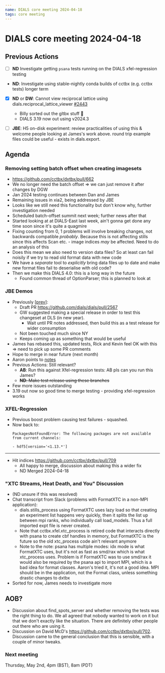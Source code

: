 ```yaml
---
name: DIALS core meeting 2024-04-18
tags: core meeting
---
```


# DIALS core meeting 2024-04-18

## Previous Actions

- [ ] **ND** Investigate getting `psana` tests running on the DIALS xfel-regression testing
- **ND**: Investigate using stable-nightly conda builds of cctbx (e.g. cctbx tests) longer term
- [X] **ND** or **DW**: Cannot view reciprocal lattice using dials.reciprocal_lattice_viewer [#2443](https://github.com/dials/dials/issues/2443)
    - Billy sorted out the gltbx stuff 🎉
    - DIALS 3.19 now out using v2024.3
- [ ] **JBE**: H5 on-disk experiment: review practicalities of using this & welcome people looking at James's work above. round trip example files could be useful - exists in dials.export.



## Agenda


### Removing setting batch offset when creating imagesets

- https://github.com/cctbx/dxtbx/pull/662
- We no longer need the batch offset => we can just remove it after changes by DGW
- Jan 2024 testing continues between Dan and James
- Remaining issues in xia2, being addressed by JBE
- Looks like we still need this functionality but don't know why, further investigation needed
- Scheduled batch-offset summit next week; further news after that
- Started looking at at DIALS-East last week, ain't gonna get done any time soon since it's quite a quagmire
- Fixing counting from 0, 1 problems will involve breaking changes, not backwards compatible _probably_. Because this is not affecting stills since this affects Scan etc. - image indices _may_ be affected. Need to do an analysis of this
- Does this mean we also need to version data files? So at least can fail noisily if we try to read old format data with new code
- We have a _separate_ tool to _explicitly_ bring data files up to date and make new format files fail to deserialise with old code?
- Then we make this DIALS 4.0: this is a long way in the future
    - Found common thread of OptionParser; this is planned to look at

### JBE Demos
- Previously [[prev](https://dials.github.io/kb/core/2024-04-04)]:
    - Draft PR https://github.com/dials/dials/pull/2567
    - GW suggested making a special release in order to test this changeset at DLS (in new year).
        - Wait until PR notes addressed, then build this as a test release for wider consumption
    - Not been touched much since NY
    - Keeps coming up as something that would be useful
- James has rebased this, updated tests, Rick and Kevin feel OK with this => need to pick up some PR comments
- Hope to merge in near future (next month)
- Aaron points to [notes](https://github.com/cctbx/cctbx_project/tree/master/xfel/conda_envs)
- Previous Actions: Still relevant?
    - **AB**: Run this against Xfel-regression tests: AB pls can you run this James?
    - ~~**ND**: Make test release using these branches~~
- Few more issues outstanding
- 3.19 out now so good time to merge testing - providing xfel-regression works

### XFEL-Regression

- Previous boost problem causing test failures - squashed.
- Now back to:
  ```
  PackagesNotFoundError: The following packages are not available from current channels:

  - hdf5[version='<1.13.*']
  ```

---

- Hit indices https://github.com/cctbx/dxtbx/pull/709
    - All happy to merge, discussion about making this a wider fix
    - ND Merged 2024-04-18


### "XTC Streams, Heat Death, and You" Discussion

- (ND unsure if this was resolved)
- Chat transcript from Slack (problems with FormatXTC in a non-MPI application):
    - dials.stills_process using FormatXTC uses lazy load so that creating an experiment list happens very quickly, then it splits the list up between mpi ranks, who individually call load_models.  Thus a full imported expt file is never created.
    - Note that cctbx.xfel.xtc_process is retired code that interacts directly with psana to create cbf handles in memory, but FormatXTC is the future so the old xtc_process code ain't relevant anymore
    - Note to the note: psana has multiple modes: idx mode is what FormatXTC uses, but it's not as fast as smd/rax which is what xtc_process uses.  Problem is if FormatXTC was to use smd/rax it would also be required by the psana api to import MPI, which is a bad idea for format classes. Aaron's tried it, it's not a good idea.  MPI should be in the application, not the Format class, unless something drastic changes to dxtbx
- Sorted for now, James needs to investigate more

## AOB?

- Discussion about find_spots_server and whether removing the tests was the right thing to do. We all agreed that nobody wanted to work on it but that we don't exactly like the situation. There are definitely other people out there who are using it.
- Discussion on David McD's https://github.com/cctbx/dxtbx/pull/702. Discussion came to the general conclusion that this is sensible, with a couple of minor tweaks.


### Next meeting

Thursday, May 2nd, 4pm (BST), 8am (PDT)
